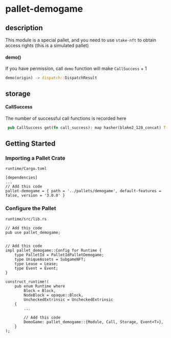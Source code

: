 # pallet-demogame

## description
This module is a special pallet, and you need to use `stake-nft` to obtain access rights (this is a simulated pallet)

#### demo()
If you have permission, call `demo` function will make `CallSuccess` + 1

```rust
demo(origin) -> dispatch::DispatchResult
```

## storage
#### CallSuccess
The number of successful call functions is recorded here

```rust
 pub CallSuccess get(fn call_success): map hasher(blake2_128_concat) T::AccountId=> u64 = 0;
```

## Getting Started

### Importing a Pallet Crate

`runtime/Cargo.toml`

```
[dependencies]
...
// Add this code
pallet-demogame = { path = '../pallets/demogame', default-features = false, version = '3.0.0' }
```

### Configure the Pallet

`runtime/src/lib.rs`

```
// Add this code
pub use pallet_demogame;


// Add this code
impl pallet_demogame::Config for Runtime {
    type PalletId = PalletIdPalletDemogame;
    type UniqueAssets = SubgameNFT;
    type Lease = Lease;
    type Event = Event;
}

construct_runtime!(
	pub enum Runtime where
		Block = Block,
		NodeBlock = opaque::Block,
		UncheckedExtrinsic = UncheckedExtrinsic
	{
        ...
        
        // Add this code
        DemoGame: pallet_demogame::{Module, Call, Storage, Event<T>},
	}
);

```